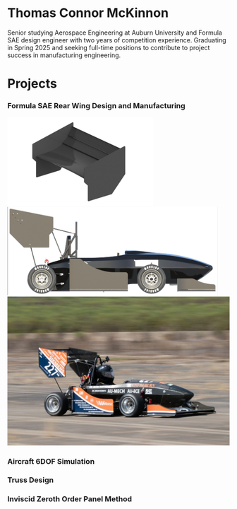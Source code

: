 # Thomas Connor McKinnon

Senior studying Aerospace Engineering at Auburn University and Formula SAE design engineer with two years of competition experience. Graduating in Spring 2025 and seeking full-time positions to contribute to project success in manufacturing engineering.

# Projects
### Formula SAE Rear Wing Design and Manufacturing
<img src="Formula_SAE/final_render.png" height="200"><img src="Formula_SAE/full_car.png" height="200">
<img src="Formula_SAE/full_car_ax.png" width="600">

### Aircraft 6DOF Simulation

### Truss Design

### Inviscid Zeroth Order Panel Method





